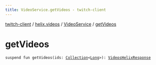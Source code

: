 ```yaml
---
title: VideoService.getVideos - twitch-client
---
```


[twitch-client](../../index.html) / [helix.videos](../index.html) / [VideoService](index.html) / [getVideos](./get-videos.html)

# getVideos

`suspend fun getVideos(ids: `[`Collection`](https://kotlinlang.org/api/latest/jvm/stdlib/kotlin.collections/-collection/index.html)`<`[`Long`](https://kotlinlang.org/api/latest/jvm/stdlib/kotlin/-long/index.html)`>): `[`VideosHelixResponse`](../-videos-helix-response/index.html)